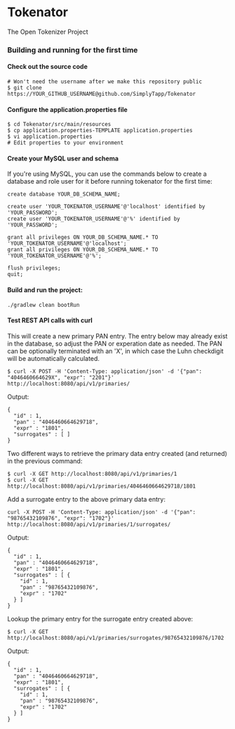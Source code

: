 # Tokenator

The Open Tokenizer Project

### Building and running for the first time

#### Check out the source code
```
# Won't need the username after we make this repository public
$ git clone https://YOUR_GITHUB_USERNAME@github.com/SimplyTapp/Tokenator
```

#### Configure the application.properties file
```
$ cd Tokenator/src/main/resources
$ cp application.properties-TEMPLATE application.properties
$ vi application.properties
# Edit properties to your environment
```

#### Create your MySQL user and schema
If you're using MySQL, you can use the commands below to create a database
and role user for it before running tokenator for the first time:
```
create database YOUR_DB_SCHEMA_NAME;

create user 'YOUR_TOKENATOR_USERNAME'@'localhost' identified by 'YOUR_PASSWORD';
create user 'YOUR_TOKENATOR_USERNAME'@'%' identified by 'YOUR_PASSWORD';

grant all privileges ON YOUR_DB_SCHEMA_NAME.* TO 'YOUR_TOKENATOR_USERNAME'@'localhost';
grant all privileges ON YOUR_DB_SCHEMA_NAME.* TO 'YOUR_TOKENATOR_USERNAME'@'%';

flush privileges;
quit;
```

#### Build and run the project:

```
./gradlew clean bootRun
```

#### Test REST API calls with curl


This will create a new primary PAN entry.  The entry below may already exist in the database,
so adjust the PAN or experation date as needed.  The PAN can be optionally terminated with an
'X', in which case the Luhn checkdigit will be automatically calculated.

```
$ curl -X POST -H 'Content-Type: application/json' -d '{"pan": "4046460664629X", "expr": "2201"}' http://localhost:8080/api/v1/primaries/
```
Output:
```
{
  "id" : 1,
  "pan" : "4046460664629718",
  "expr" : "1801",
  "surrogates" : [ ]
}
```


Two different ways to retrieve the primary data entry created (and returned)
in the previous command:
```
$ curl -X GET http://localhost:8080/api/v1/primaries/1
$ curl -X GET http://localhost:8080/api/v1/primaries/4046460664629718/1801
```


Add a surrogate entry to the above primary data entry:
```
curl -X POST -H 'Content-Type: application/json' -d '{"pan": "98765432109876", "expr": "1702"}' http://localhost:8080/api/v1/primaries/1/surrogates/
```
Output:
```
{
  "id" : 1,
  "pan" : "4046460664629718",
  "expr" : "1801",
  "surrogates" : [ {
    "id" : 1,
    "pan" : "98765432109876",
    "expr" : "1702"
  } ]
}
```

Lookup the primary entry for the surrogate entry created above:
```
$ curl -X GET http://localhost:8080/api/v1/primaries/surrogates/98765432109876/1702
```

Output:
```
{
  "id" : 1,
  "pan" : "4046460664629718",
  "expr" : "1801",
  "surrogates" : [ {
    "id" : 1,
    "pan" : "98765432109876",
    "expr" : "1702"
  } ]
}
```
